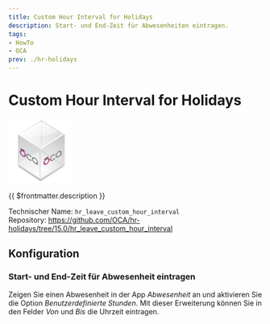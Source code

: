 ```yaml
---
title: Custom Hour Interval for Holidays
description: Start- und End-Zeit für Abwesenheiten eintragen.
tags:
- HowTo
- OCA
prev: ./hr-holidays
---
```

# Custom Hour Interval for Holidays
![icon_oca_app](assets/icon_oca_app.png)

{{ $frontmatter.description }}

Technischer Name: `hr_leave_custom_hour_interval`\
Repository: <https://github.com/OCA/hr-holidays/tree/15.0/hr_leave_custom_hour_interval>

## Konfiguration

### Start- und End-Zeit für Abwesenheit eintragen

Zeigen Sie einen Abwesenheit in der App *Abwesenheit* an und aktivieren Sie die Option *Benutzerdefinierte Stunden*. Mit dieser Erweiterung können Sie in den Felder *Von* und *Bis* die Uhrzeit eintragen.